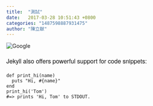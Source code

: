 ```yaml
---
title:  "測試"
date:   2017-03-28 10:51:43 +0800
categories: "1487598887931475"
author: "陳立献"
---
```

<p><img src="https://www.google.com.tw/images/branding/googlelogo/2x/googlelogo_color_272x92dp.png" alt="Google" /></p>
<p style="margin: 20px 0px; padding: 0px; color: #111111; font-family: 'Helvetica Neue', Helvetica, Arial, sans-serif; font-size: 16px; background-color: #fdfdfd;">Jekyll also offers powerful support for code snippets:</p>
<pre class="language-ruby"><code>def print_hi(name)
  puts "Hi, #{name}"
end
print_hi('Tom')
#=&gt; prints 'Hi, Tom' to STDOUT.</code></pre>
<figure class="highlight" style="margin: 20px 0px 15px; padding: 0px; background-image: initial; background-position: initial; background-size: initial; background-repeat: initial; background-attachment: initial; background-origin: initial; background-clip: initial; color: #111111; font-family: 'Helvetica Neue', Helvetica, Arial, sans-serif; font-size: 16px;"></figure>